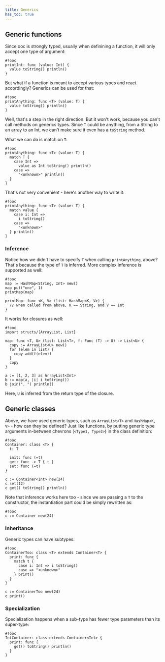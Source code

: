 ```yaml
---
title: Generics
has_toc: true
---
```


## Generic functions

Since ooc is strongly typed, usually when definining a function,
it will only accept one type of argument:

    #!ooc
    printInt: func (value: Int) {
      value toString() println()
    }

But what if a function is meant to accept various types and react
accordingly? Generics can be used for that:

    #!ooc
    printAnything: func <T> (value: T) {
      value toString() println()
    }

Well, that's a step in the right direction. But it won't work, because
you can't call methods on generics types. Since `T` could be anything,
from a String to an array to an Int, we can't make sure it even has a
`toString` method.

What we can do is match on `T`:

    #!ooc
    printAnything: func <T> (value: T) {
      match T {
        case Int =>
          value as Int toString() println()
        case =>
          "<unknown>" println()
      }
    }

That's not very convenient - here's another way to write it:

    #!ooc
    printAnything: func <T> (value: T) {
      match value {
        case i: Int =>
          i toString()
        case =>
          "<unknown>"
      } println()
    }

### Inference

Notice how we didn't have to specify `T` when calling `printAnything`,
above? That's because the type of `T` is inferred. More complex inference
is supported as well:

    #!ooc
    map := HashMap<String, Int> new()
    map put("one", 1)
    printMap(map)

    printMap: func <K, V> (list: HashMap<K, V>) {
      // when called from above, K == String, and V == Int
    }

It works for closures as well:

    #!ooc
    import structs/[ArrayList, List]

    map: func <T, U> (list: List<T>, f: Func (T) -> U) -> List<U> {
      copy := ArrayList<U> new()
      for (elem in list) {
        copy add(f(elem))
      }
      copy
    }

    a := [1, 2, 3] as ArrayList<Int>
    b := map(a, |i| i toString())
    b join(", ") println()

Here, `U` is inferred from the return type of the closure.

## Generic classes

Above, we have used generic types, such as `ArrayList<T>` and
`HashMap<K, V>` - how can they be defined? Just like functions, by
putting generic type arguments in-between chevrons (`<Type1, Type2>`)
in the class definition:

    #!ooc
    Container: class <T> {
      t: T

      init: func (=t)
      get: func -> T { t }
      set: func (=t)
    }

    c := Container<Int> new(24)
    c set(12)
    c get() toString() println()

Note that inference works here too - since we are passing
a `T` to the constructor, the instantiation part could be
simply rewritten as:

    #!ooc
    c := Container new(24)

### Inheritance

Generic types can have subtypes:

    #!ooc
    ContainerToo: class <T> extends Container<T> {
      print: func {
        match t {
          case i: Int => i toString()
          case => "<unknown>"
        } print()
      }
    }

    c := ContainerToo new(24)
    c print()

### Specialization

Specialization happens when a sub-type has fewer type parameters
than its super-type:

    #!ooc
    IntContainer: class extends Container<Int> {
      print: func {
        get() toString() println()
      }
    }


